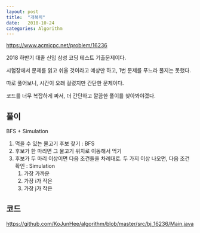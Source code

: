 ```yaml
---
layout: post
title:  "개복치"
date:   2018-10-24
categories: Algorithm
---
```


<https://www.acmicpc.net/problem/16236>

2018 하반기 대졸 신입 삼성 코딩 테스트 기출문제이다.

시험장에서  문제를 읽고 쉬울 것이라고 예상만 하고, 1번 문제를 푸느라 풀지는 못했다.

따로 풀어보니, 시간이 오래 걸렸지만 간단한 문제이다.

코드를 너무 복잡하게 짜서, 더 간단하고 깔끔한 풀이를 찾아봐야겠다.

## 풀이

BFS + Simulation

1. 먹을 수 있는 물고기 후보 찾기 : BFS
2. 후보가 한 마리면 그 물고기 위치로 이동해서 먹기
3. 후보가 두 마리 이상이면 다음 조건들을 차례대로. 두 가지 이상 나오면, 다음 조건 확인 : Simulation
   1. 가장 가까운
   2. 가장 i가 작은
   3. 가장 j가 작은

## 코드

<https://github.com/KoJunHee/algorithm/blob/master/src/bj_16236/Main.java>